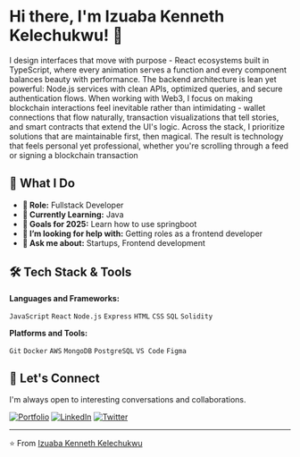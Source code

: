 # Hi there, I'm Izuaba Kenneth Kelechukwu! 👋

I design interfaces that move with purpose - React ecosystems built in TypeScript, where every animation serves a function and every component balances beauty with performance.
    The backend architecture is lean yet powerful: Node.js services with clean APIs, optimized queries, and secure authentication flows. When working with Web3, I focus on making blockchain interactions feel inevitable rather than intimidating - wallet connections that flow naturally, transaction visualizations that tell stories, and smart contracts that extend the UI's logic. Across the stack, I prioritize solutions that are maintainable first, then magical.
    The result is technology that feels personal yet professional, whether you're scrolling through a feed or signing a blockchain transaction
    
## 🚀 What I Do

*   **💼 Role:** Fullstack Developer
*   **🧠 Currently Learning:** Java
*   **🎯 Goals for 2025:** Learn how to use springboot
*   **🤔 I’m looking for help with:** Getting roles as a frontend developer
*   **💬 Ask me about:** Startups, Frontend development

## 🛠️ Tech Stack & Tools

**Languages and Frameworks:**

 `JavaScript` `React` `Node.js` `Express` `HTML` `CSS` `SQL` `Solidity` 

**Platforms and Tools:**

`Git` `Docker` `AWS` `MongoDB` `PostgreSQL` `VS Code` `Figma`

## 🔗 Let's Connect

I'm always open to interesting conversations and collaborations.

[![Portfolio](https://img.shields.io/badge/My_Portfolio-000000?style=for-the-badge&logo=About.me&logoColor=white)](https://izuaba.netlify.app)
[![LinkedIn](https://img.shields.io/badge/LinkedIn-0077B5?style=for-the-badge&logo=linkedin&logoColor=white)](https://linkedin.com/in/your-profile)
[![Twitter](https://img.shields.io/badge/Twitter-1DA1F2?style=for-the-badge&logo=twitter&logoColor=white)](https://twitter.com/kc_deblocksmith)

---

⭐️ From [Izuaba Kenneth Kelechukwu](https://github.com/Kaycee276)
